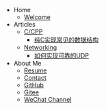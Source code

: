 <!-- 侧边栏 docs/_sidebar.md -->

- Home
  - [Welcome](README.md)
- Articles
  - [C/CPP](/articles/ccpp/)
    - [纯C实现常见的数据结构](/articles/ccpp/basic_data_struct.md)
  - [Networking](/articles/networking/)
    - [如何实现可靠的UDP](/articles/networking/stable_udp.md)
- About Me
  - [Resume](/resume/Johnny_Resume_eng.md)
  - [Contact](/resume/Contact.md)
  - [GitHub](https://github.com/jpixy)
  - [Gitee](https://gitee.com/jpixy)
  - [WeChat Channel](/wechat_official_account.md)

<!-- 以下略 -->
